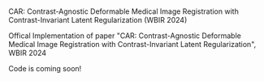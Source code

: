 # <p align="center">
  <span style="color🐈‍⬛">CAR: Contrast-Agnostic Deformable Medical Image Registration with Contrast-Invariant Latent Regularization (WBIR 2024)</span><br>
  </p>
Offical Implementation of paper "CAR: Contrast-Agnostic Deformable Medical Image Registration with Contrast-Invariant Latent Regularization", WBIR 2024

Code is coming soon!
